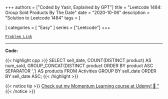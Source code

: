 
+++
authors = ["Coded by Yasir, Explained by GPT"]
title = "Leetcode 1484: Group Sold Products By The Date"
date = "2020-10-06"
description = "Solution to Leetcode 1484"
tags = [
    
]
categories = [
    "Easy"
]
series = ["Leetcode"]
+++



[`Problem Link`](https://leetcode.com/problems/group-sold-products-by-the-date/description/)

---

**Code:**

{{< highlight cpp >}}
SELECT sell_date,
    COUNT(DISTINCT product) AS num_sold,
    GROUP_CONCAT(DISTINCT product ORDER BY product ASC SEPARATOR ',') AS products
FROM Activities
GROUP BY sell_date
ORDER BY sell_date ASC;
{{< /highlight >}}


{{< notice tip >}}
[Check out my Momentum Learning course at Udemy! 🚀 "](https://www.udemy.com/course/blind-75-the-data-structures-and-algorithms-essentials/)
{{< /notice >}}

